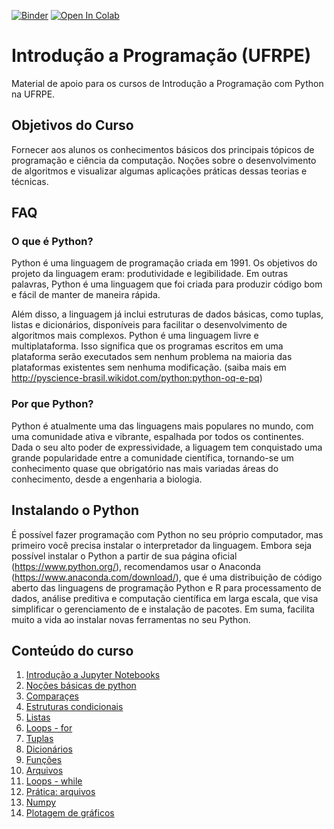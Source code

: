 [![Binder](https://mybinder.org/badge_logo.svg)](https://mybinder.org/v2/gh/ufrpe-ensino/ic-aulas/master)
[![Open In Colab](https://colab.research.google.com/assets/colab-badge.svg)](https://colab.research.google.com/github/ufrpe-ensino/ic-aulas/blob/master/)

# Introdução a Programação (UFRPE)
Material de apoio para os cursos de Introdução a Programação com Python na UFRPE.

## Objetivos do Curso
Fornecer aos alunos os conhecimentos básicos dos principais tópicos de programação e ciência da computação. Noções sobre o desenvolvimento de algoritmos e visualizar algumas aplicações práticas dessas teorias e técnicas.

## FAQ
### O que é Python?
Python é uma linguagem de programação criada em 1991. Os objetivos do projeto da linguagem eram: produtividade e legibilidade. Em outras palavras, Python é uma linguagem que foi criada para produzir código bom e fácil de manter de maneira rápida. 

Além disso, a linguagem já inclui estruturas de dados básicas, como tuplas, listas e dicionários, disponíveis para facilitar o desenvolvimento de algoritmos mais complexos. Python é uma linguagem livre e multiplataforma. Isso significa que os programas escritos em uma plataforma serão executados sem nenhum problema na maioria das plataformas existentes sem nenhuma modificação. (saiba mais em http://pyscience-brasil.wikidot.com/python:python-oq-e-pq)

### Por que Python?
Python é atualmente uma das linguagens mais populares no mundo, com uma comunidade ativa e vibrante, espalhada por todos os continentes. Dada o seu alto poder de expressividade, a liguagem tem conquistado uma grande popularidade entre a comunidade científica, tornando-se um conhecimento quase que obrigatório nas mais variadas áreas do conhecimento, desde a engenharia a biologia.

## Instalando o Python
É possível fazer programação com Python no seu próprio computador, mas primeiro você precisa instalar o interpretador da linguagem. Embora seja possível instalar o Python a partir de sua página oficial (https://www.python.org/), recomendamos usar o Anaconda (https://www.anaconda.com/download/), que é uma distribuição de código aberto das linguagens de programação Python e R para processamento de dados, análise preditiva e computação científica em larga escala, que visa simplificar o gerenciamento de e instalação de pacotes. Em suma, facilita muito a vida ao instalar novas ferramentas no seu Python.

## Conteúdo do curso
1. [Introdução a Jupyter Notebooks](https://github.com/ufrpe-ensino/ic-aulas/blob/master/notebooks/00_Intro.ipynb) 
2. [Noções básicas de python](https://github.com/ufrpe-ensino/ic-aulas/blob/master/notebooks/01_IntroPython.ipynb)
3. [Comparaçes](https://github.com/ufrpe-ensino/ic-aulas/blob/master/notebooks/02_Comparações.ipynb)
4. [Estruturas condicionais](https://github.com/ufrpe-ensino/ic-aulas/blob/master/notebooks/03_Condicionais.ipynb)
5. [Listas](https://github.com/ufrpe-ensino/ic-aulas/blob/master/notebooks/04_Listas.ipynb)
6. [Loops - for](https://github.com/ufrpe-ensino/ic-aulas/blob/master/notebooks/05_ListasLoops.ipynb)
7. [Tuplas](https://github.com/ufrpe-ensino/ic-aulas/blob/master/notebooks/06_Tuplas.ipynb)
8. [Dicionários](https://github.com/ufrpe-ensino/ic-aulas/blob/master/notebooks/07_Dicionarios.ipynb)
9. [Funções](https://github.com/ufrpe-ensino/ic-aulas/blob/master/notebooks/08_Funcoes.ipynb)
10. [Arquivos](https://github.com/ufrpe-ensino/ic-aulas/blob/master/notebooks/09_Arquivos.ipynb)
11. [Loops - while](https://github.com/ufrpe-ensino/ic-aulas/blob/master/notebooks/10_LoopWhile.ipynb)
12. [Prática: arquivos](https://github.com/ufrpe-ensino/ic-aulas/blob/master/notebooks/11_PraticaArquivos.ipynb)
13. [Numpy](https://github.com/ufrpe-ensino/ic-aulas/blob/master/notebooks/12_Numpy.ipynb)
14. [Plotagem de gráficos](https://github.com/ufrpe-ensino/ic-aulas/blob/master/notebooks/13_Matplotlib.ipynb)
